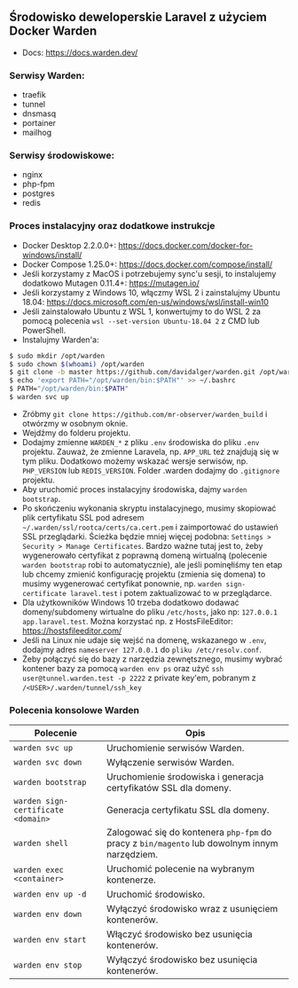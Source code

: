 ## Środowisko deweloperskie Laravel z użyciem Docker Warden 
- Docs: https://docs.warden.dev/

### Serwisy Warden:
- traefik
- tunnel
- dnsmasq
- portainer
- mailhog

### Serwisy środowiskowe:
- nginx
- php-fpm
- postgres
- redis

### Proces instalacyjny oraz dodatkowe instrukcje
- Docker Desktop 2.2.0.0+: https://docs.docker.com/docker-for-windows/install/
- Docker Compose 1.25.0+: https://docs.docker.com/compose/install/
- Jeśli korzystamy z MacOS i potrzebujemy sync'u sesji, to instalujemy dodatkowo Mutagen 0.11.4+: https://mutagen.io/
- Jeśli korzystamy z Windows 10, włączmy WSL 2 i zainstalujmy Ubuntu 18.04: https://docs.microsoft.com/en-us/windows/wsl/install-win10
- Jeśli zainstalowało Ubuntu z WSL 1, konwertujmy to do WSL 2 za pomocą polecenia `wsl --set-version Ubuntu-18.04 2` z CMD lub PowerShell.
- Instalujmy Warden'a:
```sh
$ sudo mkdir /opt/warden
$ sudo chown $(whoami) /opt/warden
$ git clone -b master https://github.com/davidalger/warden.git /opt/warden
$ echo 'export PATH="/opt/warden/bin:$PATH"' >> ~/.bashrc
$ PATH="/opt/warden/bin:$PATH"
$ warden svc up
```
- Zróbmy `git clone https://github.com/mr-observer/warden_build` i otwórzmy w osobnym oknie.
- Wejdźmy do folderu projektu.
- Dodajmy zmienne `WARDEN_*` z pliku `.env` środowiska do pliku `.env` projektu. Zauważ, że zmienne Laravela, np. `APP_URL` też znajdują się w tym pliku. Dodatkowo możemy wskazać wersje serwisów, np. `PHP_VERSION` lub `REDIS_VERSION`. Folder .warden dodajmy do `.gitignore` projektu.
- Aby uruchomić proces instalacyjny środowiska, dajmy `warden bootstrap`.
- Po skończeniu wykonania skryptu instalacyjnego, musimy skopiować plik certyfikatu SSL pod adresem `~/.warden/ssl/rootca/certs/ca.cert.pem` i zaimportować do ustawień SSL przeglądarki. Ścieżka będzie mniej więcej podobna: `Settings > Security > Manage Certificates`. Bardzo ważne tutaj jest to, żeby wygenerowało certyfikat z poprawną domeną wirtualną (polecenie `warden bootstrap` robi to automatycznie), ale jeśli pominęłiśmy ten etap lub chcemy zmienić konfigurację projektu (zmienia się domena) to musimy wygenerować certyfikat ponownie, np. `warden sign-certificate laravel.test` i potem zaktualizować to w przeglądarce. 
- Dla użytkowników Windows 10 trzeba dodatkowo dodawać domeny/subdomeny wirtualne do pliku `/etc/hosts`, jako np: `127.0.0.1 app.laravel.test`. Można korzystać np. z HostsFileEditor: https://hostsfileeditor.com/
- Jeśli na Linux nie udaje się wejść na domenę, wskazanego w `.env`, dodajmy adres `nameserver 127.0.0.1` do `pliku /etc/resolv.conf`.
- Żeby połączyć się do bazy z narzędzia zewnętsznego, musimy wybrać kontener bazy za pomocą `warden env ps` oraz użyć `ssh user@tunnel.warden.test -p 2222` z private key'em, pobranym z `/<USER>/.warden/tunnel/ssh_key`

### Polecenia konsolowe Warden
| Polecenie | Opis |
| ------ | ------ |
| `warden svc up` | Uruchomienie serwisów Warden. |
| `warden svc down` | Wyłączenie serwisów Warden. |
| `warden bootstrap` | Uruchomienie środowiska i generacja certyfikatów SSL dla domeny. |
| `warden sign-certificate <domain>` | Generacja certyfikatu SSL dla domeny. |
| `warden shell` | Zalogować się do kontenera `php-fpm` do pracy z `bin/magento` lub dowolnym innym narzędziem. |
| `warden exec <container>` | Uruchomić polecenie na wybranym kontenerze. |
| `warden env up -d` | Uruchomić środowisko. |
| `warden env down` | Wyłączyć środowisko wraz z usunięciem kontenerów. |
| `warden env start` | Włączyć środowisko bez usunięcia kontenerów. |
| `warden env stop` | Wyłączyć środowisko bez usunięcia kontenerów. |
